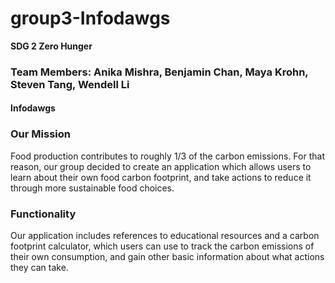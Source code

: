 # group3-Infodawgs

**SDG 2 Zero Hunger**

### Team Members: Anika Mishra, Benjamin Chan, Maya Krohn, Steven Tang, Wendell Li
#### Infodawgs

### Our Mission
Food production contributes to roughly 1/3 of the carbon emissions. For that reason, our group decided to create an application which allows users to learn about their own food carbon footprint, and take actions to reduce it through more sustainable food choices. 

### Functionality
Our application includes references to educational resources and a carbon footprint calculator, which users can use to track the carbon emissions of their own consumption, and gain other basic information about what actions they can take. 